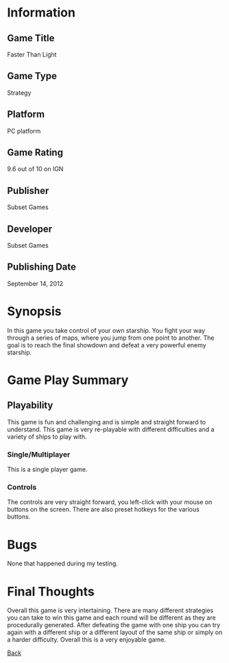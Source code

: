 # Information

## Game Title

Faster Than Light

## Game Type

Strategy

## Platform

PC platform

## Game Rating

9.6 out of 10 on IGN

## Publisher

Subset Games

## Developer

Subset Games

## Publishing Date

September 14, 2012

# Synopsis

In this game you take control of your own starship. You fight your way through a series of maps, where you jump from one point to
another.  The goal is to reach the final showdown and defeat a very powerful enemy starship.

# Game Play Summary

## Playability
  
This game is fun and challenging and is simple and straight forward to understand.  This game is very re-playable with different
difficulties and a variety of ships to play with.

### Single/Multiplayer

This is a single player game.

### Controls

The controls are very straight forward, you left-click with your mouse on buttons on the screen.  There are also preset hotkeys
for the various buttons.

# Bugs

None that happened during my testing.

# Final Thoughts

Overall this game is very intertaining.  There are many different strategies you can take to win this game and each round will be
different as they are procedurally generated.  After defeating the game with one ship you can try again with a different ship or
a different layout of the same ship or simply on a harder difficulty.  Overall this is a very enjoyable game.

[Back](../)
